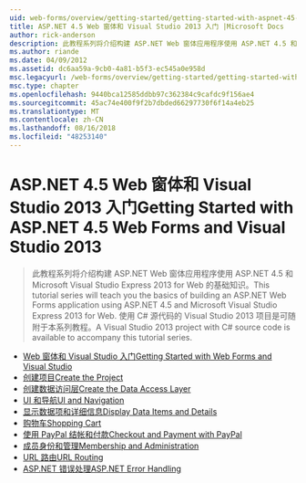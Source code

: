 ```yaml
---
uid: web-forms/overview/getting-started/getting-started-with-aspnet-45-web-forms/index
title: ASP.NET 4.5 Web 窗体和 Visual Studio 2013 入门 |Microsoft Docs
author: rick-anderson
description: 此教程系列将介绍构建 ASP.NET Web 窗体应用程序使用 ASP.NET 4.5 和 Visual Studio 2013 Express for Web 的基础知识。 Visua...
ms.author: riande
ms.date: 04/09/2012
ms.assetid: dc6aa59a-9cb0-4a81-b5f3-ec545a0e958d
msc.legacyurl: /web-forms/overview/getting-started/getting-started-with-aspnet-45-web-forms
msc.type: chapter
ms.openlocfilehash: 9440bca12585ddbb97c362384c9cafdc9f156ae4
ms.sourcegitcommit: 45ac74e400f9f2b7dbded66297730f6f14a4eb25
ms.translationtype: MT
ms.contentlocale: zh-CN
ms.lasthandoff: 08/16/2018
ms.locfileid: "48253140"
---
```

<a name="getting-started-with-aspnet-45-web-forms-and-visual-studio-2013"></a><span data-ttu-id="61a6a-104">ASP.NET 4.5 Web 窗体和 Visual Studio 2013 入门</span><span class="sxs-lookup"><span data-stu-id="61a6a-104">Getting Started with ASP.NET 4.5 Web Forms and Visual Studio 2013</span></span>
====================
> <span data-ttu-id="61a6a-105">此教程系列将介绍构建 ASP.NET Web 窗体应用程序使用 ASP.NET 4.5 和 Microsoft Visual Studio Express 2013 for Web 的基础知识。</span><span class="sxs-lookup"><span data-stu-id="61a6a-105">This tutorial series will teach you the basics of building an ASP.NET Web Forms application using ASP.NET 4.5 and Microsoft Visual Studio Express 2013 for Web.</span></span> <span data-ttu-id="61a6a-106">使用 C# 源代码的 Visual Studio 2013 项目是可随附于本系列教程。</span><span class="sxs-lookup"><span data-stu-id="61a6a-106">A Visual Studio 2013 project with C# source code is available to accompany this tutorial series.</span></span>


- [<span data-ttu-id="61a6a-107">Web 窗体和 Visual Studio 入门</span><span class="sxs-lookup"><span data-stu-id="61a6a-107">Getting Started with Web Forms and Visual Studio</span></span>](introduction-and-overview.md)
- [<span data-ttu-id="61a6a-108">创建项目</span><span class="sxs-lookup"><span data-stu-id="61a6a-108">Create the Project</span></span>](create-the-project.md)
- [<span data-ttu-id="61a6a-109">创建数据访问层</span><span class="sxs-lookup"><span data-stu-id="61a6a-109">Create the Data Access Layer</span></span>](create_the_data_access_layer.md)
- [<span data-ttu-id="61a6a-110">UI 和导航</span><span class="sxs-lookup"><span data-stu-id="61a6a-110">UI and Navigation</span></span>](ui_and_navigation.md)
- [<span data-ttu-id="61a6a-111">显示数据项和详细信息</span><span class="sxs-lookup"><span data-stu-id="61a6a-111">Display Data Items and Details</span></span>](display_data_items_and_details.md)
- [<span data-ttu-id="61a6a-112">购物车</span><span class="sxs-lookup"><span data-stu-id="61a6a-112">Shopping Cart</span></span>](shopping-cart.md)
- [<span data-ttu-id="61a6a-113">使用 PayPal 结帐和付款</span><span class="sxs-lookup"><span data-stu-id="61a6a-113">Checkout and Payment with PayPal</span></span>](checkout-and-payment-with-paypal.md)
- [<span data-ttu-id="61a6a-114">成员身份和管理</span><span class="sxs-lookup"><span data-stu-id="61a6a-114">Membership and Administration</span></span>](membership-and-administration.md)
- [<span data-ttu-id="61a6a-115">URL 路由</span><span class="sxs-lookup"><span data-stu-id="61a6a-115">URL Routing</span></span>](url-routing.md)
- [<span data-ttu-id="61a6a-116">ASP.NET 错误处理</span><span class="sxs-lookup"><span data-stu-id="61a6a-116">ASP.NET Error Handling</span></span>](aspnet-error-handling.md)
